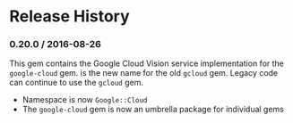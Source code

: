 # Release History

### 0.20.0 / 2016-08-26

This gem contains the Google Cloud Vision service implementation for the `google-cloud` gem. is the new name for the old `gcloud` gem. Legacy code can continue to use the `gcloud` gem.

* Namespace is now `Google::Cloud`
* The `google-cloud` gem is now an umbrella package for individual gems
